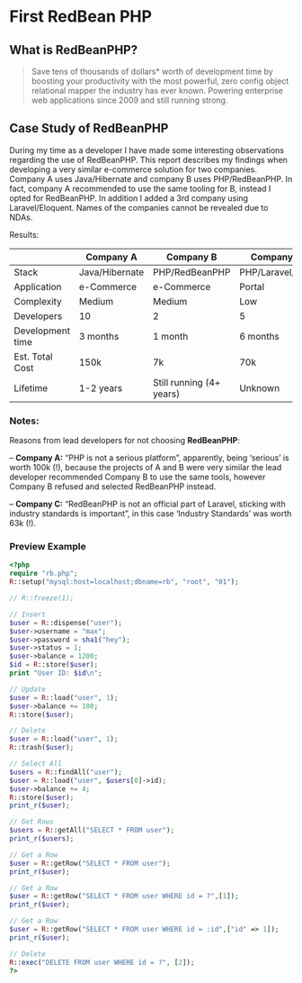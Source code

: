 # First RedBean PHP

## What is RedBeanPHP?

> Save tens of thousands of dollars* worth of development time by boosting your productivity with the most powerful, zero config object relational mapper the industry has ever known.
> Powering enterprise web applications since 2009 and still running strong.

## Case Study of RedBeanPHP

During my time as a developer I have made some interesting observations regarding the use of RedBeanPHP. This report describes my findings when developing a very similar e-commerce solution for two companies. Company A uses Java/Hibernate and company B uses PHP/RedBeanPHP. In fact, company A recommended to use the same tooling for B, instead I opted for RedBeanPHP. In addition I added a 3rd company using Laravel/Eloquent. Names of the
companies cannot be revealed due to NDAs.

Results:

|            | Company A | Company B | Company C |
| ---------- | --------- | --------- | --------- |
| Stack      |  Java/Hibernate | PHP/RedBeanPHP | PHP/Laravel/Eloq |
| Application | e-Commerce | e-Commerce | Portal |
| Complexity | Medium | Medium | Low |
| Developers | 10 | 2 | 5 |
| Development time | 3 months | 1 month | 6 months |
| Est. Total Cost | 150k | 7k | 70k |
| Lifetime | 1-2 years | Still running (4+ years) | Unknown |

### Notes:

Reasons from lead developers for not choosing **RedBeanPHP**:

– **Company A:** “PHP is not a serious platform”, apparently, being ‘serious’ is worth 100k (!),
because the projects of A and B were very similar the lead developer recommended Company B to
use the same tools, however Company B refused and selected RedBeanPHP instead.

– **Company C:** “RedBeanPHP is not an official part of Laravel, sticking with industry standards is
important”, in this case ‘Industry Standards’ was worth 63k (!).

### Preview Example

```php
<?php
require "rb.php";
R::setup("mysql:host=localhost;dbname=rb", "root", "01");

// R::freeze(1);

// Insert
$user = R::dispense("user");
$user->username = "max";
$user->password = sha1("hey");
$user->status = 1;
$user->balance = 1200;
$id = R::store($user);
print "User ID: $id\n";

// Update
$user = R::load("user", 1);
$user->balance += 100;
R::store($user);

// Delete
$user = R::load("user", 1);
R::trash($user);

// Select All
$users = R::findAll("user");
$user = R::load("user", $users[0]->id);
$user->balance += 4;
R::store($user);
print_r($user);

// Get Rows
$users = R::getAll("SELECT * FROM user");
print_r($users);

// Get a Row
$user = R::getRow("SELECT * FROM user");
print_r($user);

// Get a Row
$user = R::getRow("SELECT * FROM user WHERE id = ?",[1]);
print_r($user);

// Get a Row
$user = R::getRow("SELECT * FROM user WHERE id = :id",["id" => 1]);
print_r($user);

// Delete
R::exec("DELETE FROM user WHERE id = ?", [2]);
?>
```

